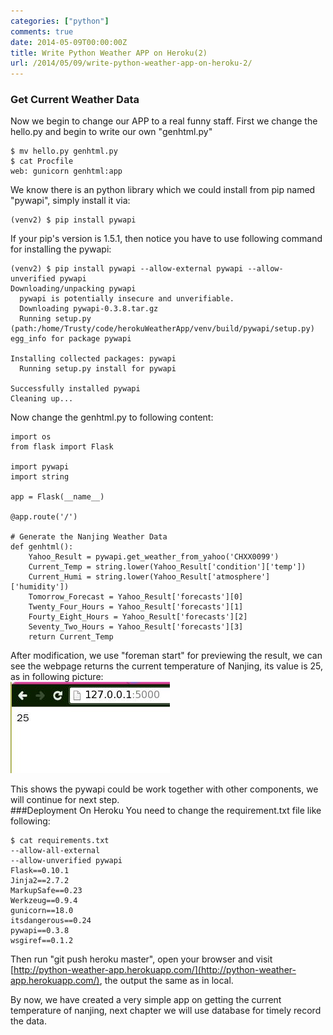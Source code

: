 ```yaml
---
categories: ["python"]
comments: true
date: 2014-05-09T00:00:00Z
title: Write Python Weather APP on Heroku(2)
url: /2014/05/09/write-python-weather-app-on-heroku-2/
---
```


### Get Current Weather Data
Now we begin to change our APP to a real funny staff. First we change the hello.py and begin to write our own "genhtml.py"   

```
$ mv hello.py genhtml.py
$ cat Procfile
web: gunicorn genhtml:app

```
We know there is an python library which we could install from pip named "pywapi", simply install it via:    

```
(venv2) $ pip install pywapi

```
If your pip's version is 1.5.1, then notice you have to use following command for installing the pywapi:   

```
(venv2) $ pip install pywapi --allow-external pywapi --allow-unverified pywapi
Downloading/unpacking pywapi
  pywapi is potentially insecure and unverifiable.
  Downloading pywapi-0.3.8.tar.gz
  Running setup.py (path:/home/Trusty/code/herokuWeatherApp/venv/build/pywapi/setup.py) egg_info for package pywapi
    
Installing collected packages: pywapi
  Running setup.py install for pywapi
    
Successfully installed pywapi
Cleaning up...

```
Now change the genhtml.py to following content:    

```
import os
from flask import Flask

import pywapi
import string

app = Flask(__name__)

@app.route('/')

# Generate the Nanjing Weather Data
def genhtml():
    Yahoo_Result = pywapi.get_weather_from_yahoo('CHXX0099')
    Current_Temp = string.lower(Yahoo_Result['condition']['temp'])
    Current_Humi = string.lower(Yahoo_Result['atmosphere']['humidity'])
    Tomorrow_Forecast = Yahoo_Result['forecasts'][0]
    Twenty_Four_Hours = Yahoo_Result['forecasts'][1]
    Fourty_Eight_Hours = Yahoo_Result['forecasts'][2]
    Seventy_Two_Hours = Yahoo_Result['forecasts'][3]
    return Current_Temp

```
After modification, we use "foreman start" for previewing the result, we can see the webpage returns the current temperature of Nanjing, its value is 25, as in following picture:    
![/images/current_temp.jpg](/images/current_temp.jpg)   

This shows the pywapi could be work together with other components, we will continue for next step.    
###Deployment On Heroku
You need to change the requirement.txt file like following:   

```
$ cat requirements.txt
--allow-all-external
--allow-unverified pywapi
Flask==0.10.1
Jinja2==2.7.2
MarkupSafe==0.23
Werkzeug==0.9.4
gunicorn==18.0
itsdangerous==0.24
pywapi==0.3.8
wsgiref==0.1.2

```
Then run "git push heroku master", open your browser and visit [http://python-weather-app.herokuapp.com/](http://python-weather-app.herokuapp.com/), the output the same as in local.   

By now, we have created a very simple app on getting the current temperature of nanjing, next chapter we will use database for timely record the data.    
